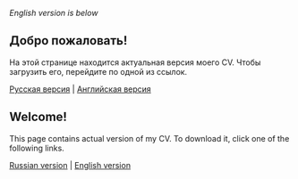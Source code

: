 _English version is below_

## Добро пожаловать!
На этой странице находится актуальная версия моего CV. Чтобы загрузить его, перейдите по одной из ссылок.

[Русская версия](https://github.com/alekseik1/curriculum-vitae/releases/latest/download/CS_CV_ru.pdf) |
[Английская версия](https://github.com/alekseik1/curriculum-vitae/releases/latest/download/CS_CV_en.pdf)

## Welcome!
This page contains actual version of my CV. To download it, click one of the following links.

[Russian version](https://github.com/alekseik1/curriculum-vitae/releases/latest/download/CS_CV_ru.pdf) |
[English version](https://github.com/alekseik1/curriculum-vitae/releases/latest/download/CS_CV_en.pdf)


